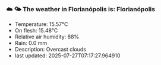 ### ☁️ 🌤️  The weather in Florianópolis is: Florianópolis

- Temperature: 15.57°C
- On flesh: 15.48°C
- Relative air humidity: 88%
- Rain: 0.0 mm
- Description: Overcast clouds
- last updated: 2025-07-27T07:17:27.964910

